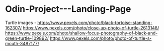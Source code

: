 # Odin-Project---Landing-Page

Turtle images -
https://www.pexels.com/photo/black-tortoise-standing-162307/
https://www.pexels.com/photo/close-up-photo-of-turtle-2613148/
https://www.pexels.com/photo/shallow-focus-photography-of-black-and-green-turtle-109892/
https://www.pexels.com/photo/photo-of-turtle-s-mouth-3487177/